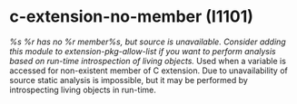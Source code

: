 # c-extension-no-member (I1101)

*%s %r has no %r member%s, but source is unavailable. Consider adding
this module to extension-pkg-allow-list if you want to perform analysis
based on run-time introspection of living objects.* Used when a variable
is accessed for non-existent member of C extension. Due to
unavailability of source static analysis is impossible, but it may be
performed by introspecting living objects in run-time.
